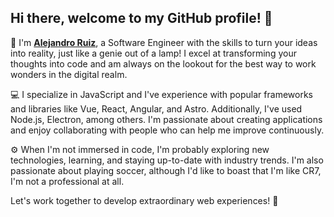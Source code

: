 ## Hi there, welcome to my GitHub profile! 👋

👋 I'm **[Alejandro Ruiz](https://www.linkedin.com/in/arm-developer/)**, a Software Engineer with the skills to turn your ideas into reality, just like a genie out of a lamp! I excel at transforming your thoughts into code and am always on the lookout for the best way to work wonders in the digital realm.

💻 I specialize in JavaScript and I've experience with popular frameworks and libraries like Vue, React, Angular, and Astro. Additionally, I've used Node.js, Electron, among others. I'm passionate about creating applications and enjoy collaborating with people who can help me improve continuously.

⚙️ When I'm not immersed in code, I'm probably exploring new technologies, learning, and staying up-to-date with industry trends. I'm also passionate about playing soccer, although I'd like to boast that I'm like CR7, I'm not a professional at all.

Let's work together to develop extraordinary web experiences! 🚀

<!--
**ARM-developer/ARM-developer** is a ✨ _special_ ✨ repository because its `README.md` (this file) appears on your GitHub profile.

Here are some ideas to get you started:

- 🔭 I’m currently working on ...
- 🌱 I’m currently learning ...
- 👯 I’m looking to collaborate on ...
- 🤔 I’m looking for help with ...
- 💬 Ask me about ...
- 📫 How to reach me: ...
- 😄 Pronouns: ...
- ⚡ Fun fact: ...
-->
